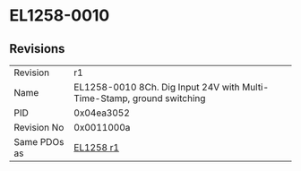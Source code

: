 # EL1258-0010

## Revisions
<table>
<tr>
<td>Revision</td>
<td>r1</td>
</tr>
<tr>
<td>Name</td>
<td>EL1258-0010 8Ch. Dig Input 24V with Multi-Time-Stamp, ground switching</td>
</tr>
<tr>
<td>PID</td>
<td>0x04ea3052</td>
</tr>
<tr>
<td>Revision No</td>
<td>0x0011000a</td>
</tr>
<tr>
<td>Same PDOs as</td>
<td><a href="EL1258.md">EL1258 r1</a></td>
</tr>
</table>
